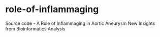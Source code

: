 # role-of-inflammaging
Source code - A Role of Inflammaging in Aortic Aneurysm New Insights from Bioinformatics Analysis
